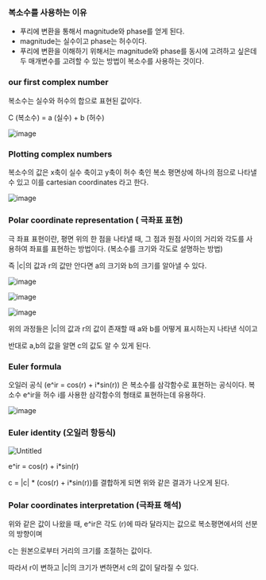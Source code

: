 ### 복소수를 사용하는 이유

- 푸리에 변환을 통해서 magnitude와 phase를 얻게 된다.
- magnitude는 실수이고 phase는 허수이다.
- 푸리에 변환을 이해하기 위해서는 magnitude와 phase를 동시에 고려하고 싶은데 두 매개변수를 고려할 수 있는 방법이 복소수를 사용하는 것이다.

### our first complex number

복소수는 실수와 허수의 합으로 표현된 값이다. 

C (복소수) = a (실수) + b (허수)

![image](https://github.com/meowmoeww/Audio/assets/89447043/8afd98d5-26f4-4437-984d-edcb6d4412a9)

### Plotting complex numbers

복소수의 값은 x축이 실수 축이고 y축이 허수 축인 복소 평면상에 하나의 점으로 나타낼 수 있고 이를 cartesian coordinates 라고 한다. 

![image](https://github.com/meowmoeww/Audio/assets/89447043/777cb2c2-45e8-42fb-9407-f88eac8f77b3)

### Polar coordinate representation ( 극좌표 표현)

극 좌표 표현이란, 평면 위의 한 점을 나타낼 때, 그 점과 원점 사이의 거리와 각도를 사용하여 좌표를 표현하는 방법이다.  (복소수를 크기와 각도로 설명하는 방법)

즉 |c|의 값과 r의 값만 안다면 a의 크기와 b의 크기를 알아낼 수 있다. 

![image](https://github.com/meowmoeww/Audio/assets/89447043/13609bc3-4d39-4224-9dd7-28d901b57b5a)

![image](https://github.com/meowmoeww/Audio/assets/89447043/c7f408d4-2e8f-45c2-9e80-559e4054082f)

![image](https://github.com/meowmoeww/Audio/assets/89447043/5179cea9-7bd8-406b-a4f7-2392843dcf7b)

위의 과정들은 |c|의 값과 r의 값이 존재할 때 a와 b를 어떻게 표시하는지 나타낸 식이고

반대로 a,b의 값을 알면 c의 값도 알 수 있게 된다. 

### Euler formula

오일러 공식 (e^ir = cos(r) + i*sin(r)) 은 복소수를 삼각함수로 표현하는 공식이다. 복소수 e^ir을 허수 i를 사용한 삼각함수의 형태로 표현하는데 유용하다. 

![image](https://github.com/meowmoeww/Audio/assets/89447043/72c1edf4-1d38-40e5-a75c-b8459c189e1c)

### Euler identity (오일러 항등식)

![Untitled](https://prod-files-secure.s3.us-west-2.amazonaws.com/e2eb2dd3-85c0-4575-bac9-5df5116372c9/60c96828-a8c0-4bfe-a01f-3a96dfbbaa6b/Untitled.png)

e^ir = cos(r) + i*sin(r)

c = |c| * (cos(r) + i*sin(r))를 결합하게 되면 위와 같은 결과가 나오게 된다. 

### Polar coordinates interpretation (극좌표 해석)

위와 같은 값이 나왔을 때,  e^ir은 각도 (r)에 따라 달라지는 값으로 복소평면에서의 선분의 방향이며

c는 원본으로부터 거리의 크기를 조절하는 값이다. 

따라서 r이 변하고 |c|의 크기가 변하면서 c의 값이 달라질 수 있다.
